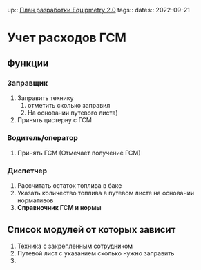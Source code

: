 up:: [План разработки Equipmetry 2.0](../План%20разработки%20Equipmetry%202.0.md)
tags:: 
dates:: 2022-09-21

# Учет расходов ГСМ

## Функции
### Заправщик
1. Заправить технику 
	1. отметить сколько заправил
	2. На основании путевого листа)
2. Принять цистерну с ГСМ

### Водитель/оператор
1. Принять ГСМ (Отмечает получение ГСМ)

### Диспетчер
1. Рассчитать остаток топлива в баке
2. Указать количество топлива в путевом листе на основании нормативов
3. **Справночник ГСМ и нормы** 

## Список модулей от которых зависит
1. Техника с закрепленным сотрудником
2. Путевой лист с указанием сколько нужно заправить
3. 
